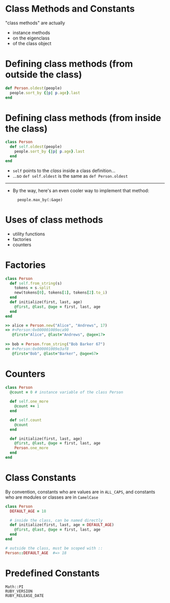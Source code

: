 <!SLIDE subsection>
# Class Methods and Constants

"class methods" are actually

  * instance methods
  * on the eigenclass
  * of the class object


# Defining class methods (from outside the class)

```ruby
def Person.oldest(people)
  people.sort_by {|p| p.age}.last
end
```

# Defining class methods (from inside the class)

```ruby
class Person
  def self.oldest(people)
    people.sort_by {|p| p.age}.last
  end
end
```

* `self` points to the *class* inside a class definition... 
* ...so `def self.oldest` is the same as `def Person.oldest`

---

* By the way, here's an even cooler way to implement that method:

        people.max_by(:&age)
         
# Uses of class methods

* utility functions
* factories
* counters

# Factories

```ruby
class Person
  def self.from_string(s)
    tokens = s.split    
    new(tokens[0], tokens[1], tokens[2].to_i)
  end
  def initialize(first, last, age)
    @first, @last, @age = first, last, age
  end
end

>> alice = Person.new("Alice", "Andrews", 17)
=> #<Person:0x000001009eca90 
   @first="Alice", @last="Andrews", @age=17>
   
>> bob = Person.from_string("Bob Barker 67")
=> #<Person:0x000001009e3af8 
   @first="Bob", @last="Barker", @age=67>
```

# Counters

```ruby
class Person
  @count = 0 # instance variable of the class Person
  
  def self.one_more
    @count += 1
  end

  def self.count
    @count  
  end

  def initialize(first, last, age)
    @first, @last, @age = first, last, age
    Person.one_more
  end
end
```

# Class Constants

By convention, constants who are values are in `ALL_CAPS`, and constants who are modules or classes are in `CamelCase`

```ruby
class Person
  DEFAULT_AGE = 18

  # inside the class, can be named directly 
  def initialize(first, last, age = DEFAULT_AGE)
    @first, @last, @age = first, last, age
  end
end

# outside the class, must be scoped with ::
Person::DEFAULT_AGE  #=> 18
```

# Predefined Constants

    Math::PI
    RUBY_VERSION
    RUBY_RELEASE_DATE

